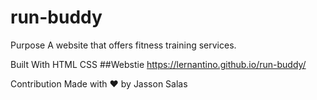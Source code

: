 # run-buddy

Purpose
A website that offers fitness training services.

Built With
HTML
CSS
##Webstie
https://lernantino.github.io/run-buddy/

Contribution
Made with ❤️ by Jasson Salas
